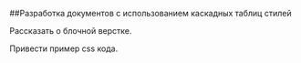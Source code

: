 ##Разработка документов с использованием каскадных таблиц стилей

Рассказать о блочной верстке.

Привести пример css кода.